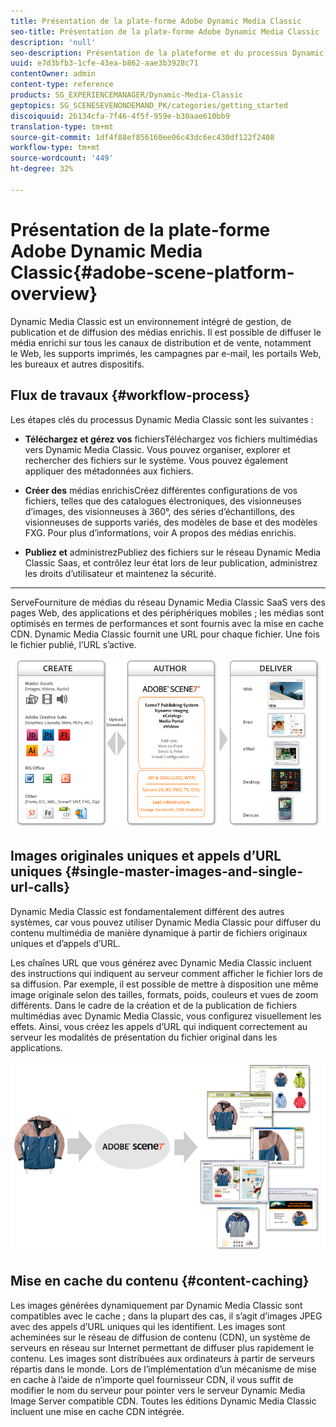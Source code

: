 ```yaml
---
title: Présentation de la plate-forme Adobe Dynamic Media Classic
seo-title: Présentation de la plate-forme Adobe Dynamic Media Classic
description: 'null'
seo-description: Présentation de la plateforme et du processus Dynamic Media Classic.
uuid: e7d3bfb3-1cfe-43ea-b862-aae3b3928c71
contentOwner: admin
content-type: reference
products: SG_EXPERIENCEMANAGER/Dynamic-Media-Classic
geptopics: SG_SCENESEVENONDEMAND_PK/categories/getting_started
discoiquuid: 2b134cfa-7f46-4f5f-959e-b30aae610bb9
translation-type: tm+mt
source-git-commit: 1df4f88ef856160ee06c43dc6ec430df122f2408
workflow-type: tm+mt
source-wordcount: '449'
ht-degree: 32%

---
```



# Présentation de la plate-forme Adobe Dynamic Media Classic{#adobe-scene-platform-overview}

Dynamic Media Classic est un environnement intégré de gestion, de publication et de diffusion des médias enrichis. Il est possible de diffuser le média enrichi sur tous les canaux de distribution et de vente, notamment le Web, les supports imprimés, les campagnes par e-mail, les portails Web, les bureaux et autres dispositifs.

## Flux de travaux  {#workflow-process}

Les étapes clés du processus Dynamic Media Classic sont les suivantes :

* **Téléchargez et gérez vos**
fichiersTéléchargez vos fichiers multimédias vers Dynamic Media Classic. Vous pouvez organiser, explorer et rechercher des fichiers sur le système. Vous pouvez également appliquer des métadonnées aux fichiers.

* **Créer des**
médias enrichisCréez différentes configurations de vos fichiers, telles que des catalogues électroniques, des visionneuses d’images, des visionneuses à 360°, des séries d’échantillons, des visionneuses de supports variés, des modèles de base et des modèles FXG. Pour plus d’informations, voir A propos des médias enrichis.

* **Publiez et**
administrezPubliez des fichiers sur le réseau Dynamic Media Classic Saas, et contrôlez leur état lors de leur publication, administrez les droits d’utilisateur et maintenez la sécurité.

* ****
ServeFourniture de médias du réseau Dynamic Media Classic SaaS vers des pages Web, des applications et des périphériques mobiles ; les médias sont optimisés en termes de performances et sont fournis avec la mise en cache CDN. Dynamic Media Classic fournit une URL pour chaque fichier. Une fois le fichier publié, l’URL s’active.

![Processus Dynamic Media Classic](/help/assets/gs_workflow.png)

## Images originales uniques et appels d’URL uniques {#single-master-images-and-single-url-calls}

Dynamic Media Classic est fondamentalement différent des autres systèmes, car vous pouvez utiliser Dynamic Media Classic pour diffuser du contenu multimédia de manière dynamique à partir de fichiers originaux uniques et d’appels d’URL.

Les chaînes URL que vous générez avec Dynamic Media Classic incluent des instructions qui indiquent au serveur comment afficher le fichier lors de sa diffusion. Par exemple, il est possible de mettre à disposition une même image originale selon des tailles, formats, poids, couleurs et vues de zoom différents. Dans le cadre de la création et de la publication de fichiers multimédias avec Dynamic Media Classic, vous configurez visuellement les effets. Ainsi, vous créez les appels d’URL qui indiquent correctement au serveur les modalités de présentation du fichier original dans les applications.

![Dynamic Media Classic peut fournir la même image originale à différents supports, dans des tailles et des formats différents.](/help/assets/gs_dynamic_publishing.png)

## Mise en cache du contenu {#content-caching}

Les images générées dynamiquement par Dynamic Media Classic sont compatibles avec le cache ; dans la plupart des cas, il s’agit d’images JPEG avec des appels d’URL uniques qui les identifient. Les images sont acheminées sur le réseau de diffusion de contenu (CDN), un système de serveurs en réseau sur Internet permettant de diffuser plus rapidement le contenu. Les images sont distribuées aux ordinateurs à partir de serveurs répartis dans le monde. Lors de l’implémentation d’un mécanisme de mise en cache à l’aide de n’importe quel fournisseur CDN, il vous suffit de modifier le nom du serveur pour pointer vers le serveur Dynamic Media Image Server compatible CDN. Toutes les éditions Dynamic Media Classic incluent une mise en cache CDN intégrée.
